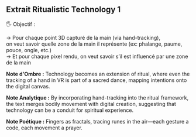 ## Extrait Ritualistic Technology 1

🖐 Objectif :

→ Pour chaque point 3D capturé de la main (via hand-tracking),  
on veut savoir quelle zone de la main il représente (ex: phalange, paume, pouce, ongle, etc.)  
→ Et pour chaque pixel rendu, on veut savoir s’il est influencé par une zone de la main

**Note d'Ombre :** Technology becomes an extension of ritual, where even the tracking of a hand in VR is part of a sacred dance, mapping intentions onto the digital canvas.

**Note Analytique :** By incorporating hand-tracking into the ritual framework, the text merges bodily movement with digital creation, suggesting that technology can be a conduit for spiritual experience.

**Note Poétique :** Fingers as fractals, tracing runes in the air—each gesture a code, each movement a prayer.
